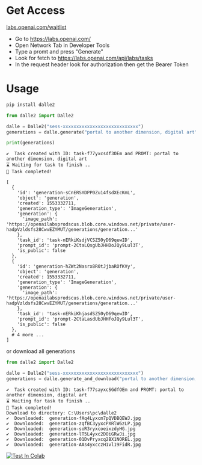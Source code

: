 # Get Access

[labs.openai.com/waitlist](https://labs.openai.com/waitlist)

- Go to https://labs.openai.com/
- Open Network Tab in Developer Tools
- Type a promt and press "Generate"
- Look for fetch to https://labs.openai.com/api/labs/tasks
- In the request header look for authorization then get the Bearer Token


# Usage
```bash
pip install dalle2
```
```python
from dalle2 import Dalle2

dalle = Dalle2("sess-xxxxxxxxxxxxxxxxxxxxxxxxxxxx")
generations = dalle.generate("portal to another dimension, digital art")

print(generations)
```

```
✔️  Task created with ID: task-f77yxcsdf3OEm and PROMT: portal to another dimension, digital art
⌛ Waiting for task to finish .. 
🙌 Task completed!

[
  {
    'id': 'generation-sCnERSYDPP0Zu14fsdXEcKmL',
    'object': 'generation',
    'created': 1553332711,
    'generation_type': 'ImageGeneration',
    'generation': {
      'image_path': 'https://openailabsprodscus.blob.core.windows.net/private/user-hadpVzldsfs28CwvEZYMUT/generations/generation...'
    },
    'task_id': 'task-nERkiKsdjVCSZ50yD69qewID',
    'prompt_id': 'prompt-2CtaLQsgUbJHHDoJQy9Lul3T',
    'is_public': false
  },
  {
    'id': 'generation-hZWt2Nasrx8R0tJjbaROfKVy',
    'object': 'generation',
    'created': 1553332711,
    'generation_type': 'ImageGeneration',
    'generation': {
      'image_path': 'https://openailabsprodscus.blob.core.windows.net/private/user-hadpVzldsfs28CwvEZYMUT/generations/generation...'
    },
    'task_id': 'task-nERkiKhjasdSZ50yD69qewID',
    'prompt_id': 'prompt-2CtaLasdUbJHHfoJQy9Lul3T',
    'is_public': false
  },
  # 4 more ... 
]
```

or download all generations

```python
from dalle2 import Dalle2

dalle = Dalle2("sess-xxxxxxxxxxxxxxxxxxxxxxxxxxxx")
generations = dalle.generate_and_download("portal to another dimension, digital art")

```

```
✔️  Task created with ID: task-f77sayxcSGdfOEm and PROMT: portal to another dimension, digital art
⌛ Waiting for task to finish .. 
🙌 Task completed!
Download to directory: C:\Users\pc\dalle2
✔️  Downloaded:  generation-fAq4Lyxcm7pQVDBQEWJ.jpg
✔️  Downloaded:  generation-zqfBC3yyxcPXRlW6zLP.jpg
✔️  Downloaded:  generation-soR3ryxcoeixzdyHG.jpg
✔️  Downloaded:  generation-lT5L4yxc2DOiGRwJi.jpg
✔️  Downloaded:  generation-01DvPryxcq2BX1NOREL.jpg
✔️  Downloaded:  generation-AAs4yxcczH1vl19FidR.jpg

```


[![Test In Colab](https://colab.research.google.com/assets/colab-badge.svg)](https://colab.research.google.com/drive/1EEgZNAI58V_OiEfRJQSsQV_xkhHzQeRB?usp=sharing)


